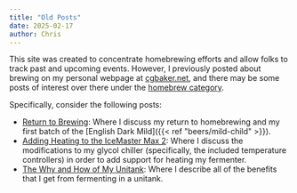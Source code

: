 ```yaml
---
title: "Old Posts"
date: 2025-02-17
author: Chris
---
```


This site was created to concentrate homebrewing efforts and allow folks to
track past and upcoming events. However, I previously posted about brewing on
my personal webpage at [cgbaker.net](https://cgbaker.net), and there may be
some posts of interest over there under the [homebrew
category](https://www.cgbaker.net/categories/#posts-list-homebrew).

<!--more-->

Specifically, consider the following posts:
* [Return to Brewing](https://www.cgbaker.net/2017/02/return-to-brewing-english-dark-mild/): 
  Where I discuss my return to homebrewing and my first batch of the [English Dark Mild]({{< ref "beers/mild-child" >}}).
* [Adding Heating to the IceMaster Max 2](https://www.cgbaker.net/2021/01/adding-heating-to-the-icemaster-max-2/): 
  Where I discuss the modifications to my glycol chiller (specifically, the included temperature controllers) in order to 
  add support for heating my fermenter.
* [The Why and How of My Unitank](https://www.cgbaker.net/2021/04/the-why-and-how-of-my-unitank/):
  Where I describe all of the benefits that I get from fermenting in a unitank.

